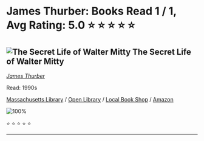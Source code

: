 # James Thurber:  Books Read 1 / 1, Avg Rating: 5.0 :star: :star: :star: :star: :star:

## ![The Secret Life of Walter Mitty](https://covers.openlibrary.org/b/id/7373994-M.jpg) The Secret Life of Walter Mitty
*[James Thurber](../authors/JamesThurber)*

Read: 1990s

[Massachusetts Library](https://library.minlib.net/search/i=9780241282618) / [Open Library](https://openlibrary.org/isbn/9780241282618) / [Local Book Shop](https://bookshop.org/book/9780241282618) / [Amazon](https://amazon.com/dp/0871919613)

![100%](https://geps.dev/progress/100) 

:star: :star: :star: :star: :star:

---
